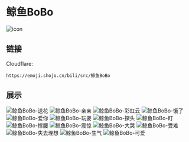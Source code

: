 # 鲸鱼BoBo
![icon](https://emoji.shojo.cn/bili/src/鲸鱼BoBo/icon.png)
## 链接
Cloudflare:
```
https://emoji.shojo.cn/bili/src/鲸鱼BoBo
```
## 展示
![鲸鱼BoBo-送花](https://emoji.shojo.cn/bili/src/鲸鱼BoBo/鲸鱼BoBo-送花.png)
![鲸鱼BoBo-亲亲](https://emoji.shojo.cn/bili/src/鲸鱼BoBo/鲸鱼BoBo-亲亲.png)
![鲸鱼BoBo-彩虹云](https://emoji.shojo.cn/bili/src/鲸鱼BoBo/鲸鱼BoBo-彩虹云.png)
![鲸鱼BoBo-饿了](https://emoji.shojo.cn/bili/src/鲸鱼BoBo/鲸鱼BoBo-饿了.png)
![鲸鱼BoBo-爱你](https://emoji.shojo.cn/bili/src/鲸鱼BoBo/鲸鱼BoBo-爱你.png)
![鲸鱼BoBo-玩耍](https://emoji.shojo.cn/bili/src/鲸鱼BoBo/鲸鱼BoBo-玩耍.png)
![鲸鱼BoBo-探头](https://emoji.shojo.cn/bili/src/鲸鱼BoBo/鲸鱼BoBo-探头.png)
![鲸鱼BoBo-盯](https://emoji.shojo.cn/bili/src/鲸鱼BoBo/鲸鱼BoBo-盯.png)
![鲸鱼BoBo-撑腰](https://emoji.shojo.cn/bili/src/鲸鱼BoBo/鲸鱼BoBo-撑腰.png)
![鲸鱼BoBo-震惊](https://emoji.shojo.cn/bili/src/鲸鱼BoBo/鲸鱼BoBo-震惊.png)
![鲸鱼BoBo-大哭](https://emoji.shojo.cn/bili/src/鲸鱼BoBo/鲸鱼BoBo-大哭.png)
![鲸鱼BoBo-受难](https://emoji.shojo.cn/bili/src/鲸鱼BoBo/鲸鱼BoBo-受难.png)
![鲸鱼BoBo-失去理想](https://emoji.shojo.cn/bili/src/鲸鱼BoBo/鲸鱼BoBo-失去理想.png)
![鲸鱼BoBo-生气](https://emoji.shojo.cn/bili/src/鲸鱼BoBo/鲸鱼BoBo-生气.png)
![鲸鱼BoBo-可爱](https://emoji.shojo.cn/bili/src/鲸鱼BoBo/鲸鱼BoBo-可爱.png)

